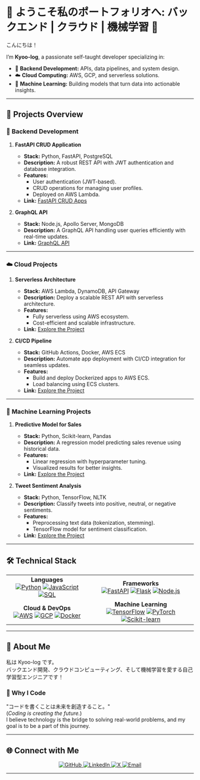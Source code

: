 # 🌟 ようこそ私のポートフォリオへ: バックエンド | クラウド | 機械学習 🌟  

こんにちは！    

I’m **Kyoo-log**, a passionate self-taught developer specializing in:  
- 🧰 **Backend Development:** APIs, data pipelines, and system design.  
- ☁️ **Cloud Computing:** AWS, GCP, and serverless solutions.  
- 🤖 **Machine Learning:** Building models that turn data into actionable insights.  

---

## 📂 Projects Overview  

### 🧰 **Backend Development**  
1. **FastAPI CRUD Application**  
   - **Stack:** Python, FastAPI, PostgreSQL  
   - **Description:** A robust REST API with JWT authentication and database integration.  
   - **Features:**  
     - User authentication (JWT-based).  
     - CRUD operations for managing user profiles.  
     - Deployed on AWS Lambda.  
   - **Link:** [FastAPI CRUD Apps](https://github.com/kyoo-log/FastAPI-CRUD-Application)  

2. **GraphQL API**  
   - **Stack:** Node.js, Apollo Server, MongoDB  
   - **Description:** A GraphQL API handling user queries efficiently with real-time updates.  
   - **Link:** [GraphQL API](https://github.com/kyoo-log/GraphQL-API-Project)  

---

### ☁️ **Cloud Projects**  
1. **Serverless Architecture**  
   - **Stack:** AWS Lambda, DynamoDB, API Gateway  
   - **Description:** Deploy a scalable REST API with serverless architecture.  
   - **Features:**  
     - Fully serverless using AWS ecosystem.  
     - Cost-efficient and scalable infrastructure.  
   - **Link:** [Explore the Project](cloud/serverless/)  

2. **CI/CD Pipeline**  
   - **Stack:** GitHub Actions, Docker, AWS ECS  
   - **Description:** Automate app deployment with CI/CD integration for seamless updates.  
   - **Features:**  
     - Build and deploy Dockerized apps to AWS ECS.  
     - Load balancing using ECS clusters.  
   - **Link:** [Explore the Project](cloud/ci_cd_pipeline/)  

---

### 🤖 **Machine Learning Projects**  
1. **Predictive Model for Sales**  
   - **Stack:** Python, Scikit-learn, Pandas  
   - **Description:** A regression model predicting sales revenue using historical data.  
   - **Features:**  
     - Linear regression with hyperparameter tuning.  
     - Visualized results for better insights.  
   - **Link:** [Explore the Project](machine_learning/ml_project1/)  

2. **Tweet Sentiment Analysis**  
   - **Stack:** Python, TensorFlow, NLTK  
   - **Description:** Classify tweets into positive, neutral, or negative sentiments.  
   - **Features:**  
     - Preprocessing text data (tokenization, stemming).  
     - TensorFlow model for sentiment classification.  
   - **Link:** [Explore the Project](machine_learning/ml_project2/)  

---

## 🛠️ Technical Stack  

<p align="center">
  <table>
    <tr>
      <td align="center">
        <b>Languages</b><br>
        <a href="#"><img src="https://img.shields.io/badge/-Python-3776AB?logo=python&logoColor=white&style=for-the-badge" alt="Python"></a>
        <a href="#"><img src="https://img.shields.io/badge/-JavaScript-F7DF1E?logo=javascript&logoColor=black&style=for-the-badge" alt="JavaScript"></a>
        <a href="#"><img src="https://img.shields.io/badge/-SQL-003B57?logo=postgresql&logoColor=white&style=for-the-badge" alt="SQL"></a>
      </td>
      <td align="center">
        <b>Frameworks</b><br>
        <a href="#"><img src="https://img.shields.io/badge/-FastAPI-009688?logo=fastapi&logoColor=white&style=for-the-badge" alt="FastAPI"></a>
        <a href="#"><img src="https://img.shields.io/badge/-Flask-000000?logo=flask&logoColor=white&style=for-the-badge" alt="Flask"></a>
        <a href="#"><img src="https://img.shields.io/badge/-Node.js-339933?logo=node.js&logoColor=white&style=for-the-badge" alt="Node.js"></a>
      </td>
    </tr>
    <tr>
      <td align="center">
        <b>Cloud & DevOps</b><br>
        <a href="#"><img src="https://img.shields.io/badge/-AWS-232F3E?logo=amazon-aws&logoColor=white&style=for-the-badge" alt="AWS"></a>
        <a href="#"><img src="https://img.shields.io/badge/-GCP-4285F4?logo=google-cloud&logoColor=white&style=for-the-badge" alt="GCP"></a>
        <a href="#"><img src="https://img.shields.io/badge/-Docker-2496ED?logo=docker&logoColor=white&style=for-the-badge" alt="Docker"></a>
      </td>
      <td align="center">
        <b>Machine Learning</b><br>
        <a href="#"><img src="https://img.shields.io/badge/-TensorFlow-FF6F00?logo=tensorflow&logoColor=white&style=for-the-badge" alt="TensorFlow"></a>
        <a href="#"><img src="https://img.shields.io/badge/-PyTorch-EE4C2C?logo=pytorch&logoColor=white&style=for-the-badge" alt="PyTorch"></a>
        <a href="#"><img src="https://img.shields.io/badge/-Scikit--learn-F7931E?logo=scikit-learn&logoColor=white&style=for-the-badge" alt="Scikit-learn"></a>
      </td>
    </tr>
  </table>
</p>

---

## 📜 About Me  

私は Kyoo-log です。  
バックエンド開発、クラウドコンピューティング、そして機械学習を愛する自己学習型エンジニアです！  

### 🌟 Why I Code  
"コードを書くことは未来を創造すること。"  
(*Coding is creating the future.*)  
I believe technology is the bridge to solving real-world problems, and my goal is to be a part of this journey.  

---

## 🌐 Connect with Me  

<p align="center">
  <a href="https://github.com/kyoo-log">
    <img src="https://img.shields.io/badge/GitHub-%23181717.svg?style=for-the-badge&logo=github&logoColor=white" alt="GitHub">
  </a>
  <a href="https://linkedin.com/in/movahmi">
    <img src="https://img.shields.io/badge/LinkedIn-%230077B5.svg?style=for-the-badge&logo=linkedin&logoColor=white" alt="LinkedIn">
  </a>
  <a href="https://twitter.com/kyo91_">
    <img src="https://img.shields.io/badge/X-%23000000.svg?style=for-the-badge&logo=x&logoColor=white" alt="X">
  </a>
  <a href="mailto:movahmi@gmail.com">
    <img src="https://img.shields.io/badge/Email-D14836?style=for-the-badge&logo=gmail&logoColor=white" alt="Email">
  </a>
</p>

---

